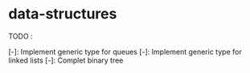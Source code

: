 # data-structures

TODO :

[-]: Implement generic type for queues
[-]: Implement generic type for linked lists
[-]: Complet binary tree
